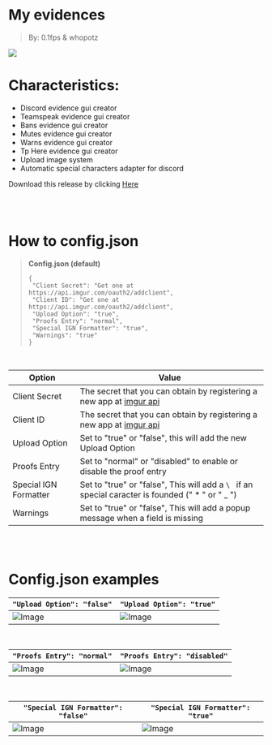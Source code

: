 # My evidences 
> By: 0.1fps & whopotz
<p align="left">
   <img src="https://img.shields.io/badge/STATUS-EN%20DESAROLLO-green">
</p>

# Characteristics:

-   Discord evidence gui creator
-   Teamspeak evidence gui creator
-   Bans evidence gui creator
-   Mutes evidence gui creator
-   Warns evidence gui creator
-   Tp Here evidence gui creator
-   Upload image system
-   Automatic special characters adapter for discord


Download this release by clicking  [Here](https://github.com/Masterrecording/MyEvidences/releases/download/v1.0.2/MyEvidences.setup.exe)

<br/><br/>

# How to config.json

> **Config.json (default)**
>  ```
> {  
>   "Client Secret": "Get one at https://api.imgur.com/oauth2/addclient",
>   "Client ID": "Get one at https://api.imgur.com/oauth2/addclient",
>   "Upload Option": "true",
>   "Proofs Entry": "normal",
>   "Special IGN Formatter": "true",
>   "Warnings": "true"
> }
> ```

<br/>

| Option                | Value                                                                                                          |
|-----------------------|----------------------------------------------------------------------------------------------------------------|
| Client Secret         | The secret that you can obtain by registering a new app at [imgur api](https://api.imgur.com/oauth2/addclient) |
| Client ID             | The secret that you can obtain by registering a new app at [imgur api](https://api.imgur.com/oauth2/addclient) | 
| Upload Option         | Set to "true" or "false", this will add the new Upload Option                                                  |
| Proofs Entry          | Set to "normal" or "disabled" to enable or disable the proof entry                                             |
| Special IGN Formatter | Set to "true" or "false", This will add a `\ ` if an special caracter is founded (" * " or " _ ")              |
| Warnings              | Set to "true" or "false", This will add a popup message when a field is missing                                |

<br/><br/>

# Config.json examples

| `"Upload Option": "false"`              | `"Upload Option": "true"`                 |
|-----------------------------------------|-------------------------------------------|
| ![Image](https://imgur.com/vPgXEaR.png) | ![Image](https://i.imgur.com/l2yHw1b.png) |

<br/>

| `"Proofs Entry": "normal"`              | `"Proofs Entry": "disabled"`              |
|-----------------------------------------|-------------------------------------------|
| ![Image](https://imgur.com/JtKLv3J.png) | ![Image](https://i.imgur.com/l2yHw1b.png) |

<br/>

| `"Special IGN Formatter": "false"`      | `"Special IGN Formatter": "true"`       |
|-----------------------------------------|-----------------------------------------|
| ![Image](https://imgur.com/E8OuRzv.png) | ![Image](https://imgur.com/nTCLuCP.png) |
